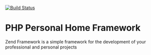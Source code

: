 [![Build Status](https://travis-ci.org/mkakpabla/zenframework.svg?branch=master)](https://travis-ci.org/mkakpabla/zenframework)
# PHP Personal Home Framework
Zend Framework is a simple framework for the development of your professional and personal projects
